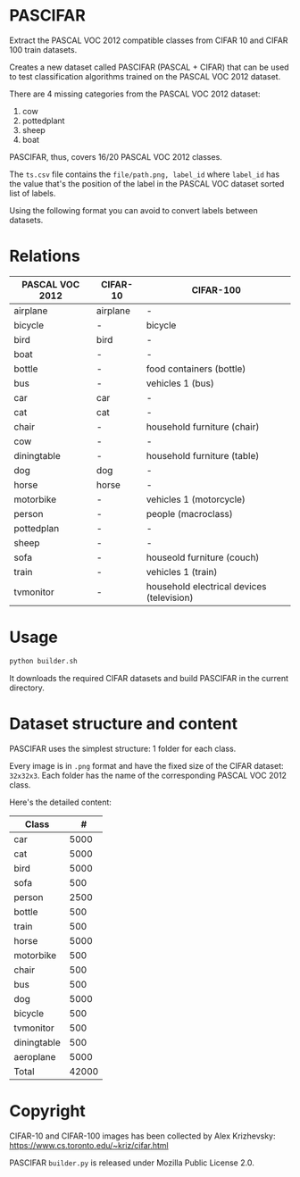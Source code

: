 PASCIFAR
========

Extract the PASCAL VOC 2012 compatible classes from CIFAR 10 and CIFAR 100 train datasets.

Creates a new dataset called PASCIFAR (PASCAL + CIFAR) that can be used to test classification algorithms trained on the PASCAL VOC 2012 dataset.

There are 4 missing categories from the PASCAL VOC 2012 dataset:

1. cow
2. pottedplant
3. sheep
4. boat

PASCIFAR, thus, covers 16/20 PASCAL VOC 2012 classes.

The `ts.csv` file contains the `file/path.png, label_id` where `label_id` has the value that's the position of the label in the PASCAL VOC dataset sorted list of labels.

Using the following format you can avoid to convert labels between datasets.

# Relations

PASCAL VOC 2012 | CIFAR-10 | CIFAR-100
--- | --- | ---
airplane  | airplane | -
bicycle  | - | bicycle
bird  | bird | -
boat  | - | -
bottle | - | food containers (bottle)
bus | - | vehicles 1 (bus)
car | car | -
cat | cat | -
chair | - | household furniture (chair)
cow | - | -
diningtable | - | household furniture (table)
dog | dog | -
horse | horse | -
motorbike | - | vehicles 1 (motorcycle)
person | - | people (macroclass)
pottedplan | - | -
sheep | - | -
sofa | - | houseold furniture (couch)
train | - | vehicles 1 (train)
tvmonitor | - | household electrical devices (television)

# Usage

```python
python builder.sh
```

It downloads the required CIFAR datasets and build PASCIFAR in the current directory.

# Dataset structure and content

PASCIFAR uses the simplest structure: 1 folder for each class.

Every image is in `.png` format and have the fixed size of the CIFAR dataset: `32x32x3`.
Each folder has the name of the corresponding PASCAL VOC 2012 class.

Here's the detailed content:

Class | #
--- | ---
car | 5000
cat | 5000
bird | 5000
sofa | 500
person | 2500
bottle | 500
train | 500
horse | 5000
motorbike | 500
chair | 500
bus | 500
dog | 5000
bicycle | 500
tvmonitor | 500
diningtable | 500
aeroplane | 5000
Total | 42000

# Copyright

CIFAR-10 and CIFAR-100 images has been collected by Alex Krizhevsky: https://www.cs.toronto.edu/~kriz/cifar.html

PASCIFAR `builder.py` is released under Mozilla Public License 2.0.
